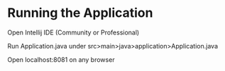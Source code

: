 # Running the Application
Open Intellij IDE (Community or Professional)

Run Application.java under src>main>java>application>Application.java

Open localhost:8081 on any browser

